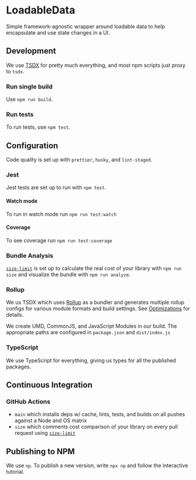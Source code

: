 # LoadableData

Simple framework-agnostic wrapper around loadable data to help encapsulate and use state changes in a UI.

## Development

We use [TSDX](https://github.com/formium/tsdx) for pretty much everything, and most npm scripts just proxy to `tsdx`.

### Run single build

Use `npm run build`.

### Run tests

To run tests, use `npm test`.

## Configuration

Code quality is set up with `prettier`, `husky`, and `lint-staged`.

### Jest

Jest tests are set up to run with `npm test`.

#### Watch mode

To run in watch mode run `npm run test:watch`

#### Coverage

To see coverage run `npm run test:coverage`

### Bundle Analysis

[`size-limit`](https://github.com/ai/size-limit) is set up to calculate the real cost of your library with `npm run size` and visualize the bundle with `npm run analyze`.

### Rollup

We us TSDX which uses [Rollup](https://rollupjs.org) as a bundler and generates multiple rollup configs for various module formats and build settings. See [Optimizations](#optimizations) for details.

We create UMD, CommonJS, and JavaScript Modules in our build. The appropriate paths are configured in `package.json` and `dist/index.js`

### TypeScript

We use TypeScript for everything, giving us types for all the published packages.

## Continuous Integration

### GitHub Actions

- `main` which installs deps w/ cache, lints, tests, and builds on all pushes against a Node and OS matrix
- `size` which comments cost comparison of your library on every pull request using [`size-limit`](https://github.com/ai/size-limit)

## Publishing to NPM

We use `np`. To publish a new version, write `npx np` and follow the interactive tutorial.

